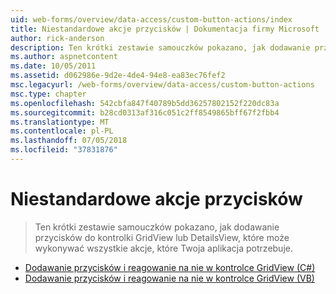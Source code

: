```yaml
---
uid: web-forms/overview/data-access/custom-button-actions/index
title: Niestandardowe akcje przycisków | Dokumentacja firmy Microsoft
author: rick-anderson
description: Ten krótki zestawie samouczków pokazano, jak dodawanie przycisków do kontrolki GridView lub DetailsView, które może wykonywać wszystkie akcje, które Twoja aplikacja potrzebuje.
ms.author: aspnetcontent
ms.date: 10/05/2011
ms.assetid: d062986e-9d2e-4de4-94e8-ea83ec76fef2
msc.legacyurl: /web-forms/overview/data-access/custom-button-actions
msc.type: chapter
ms.openlocfilehash: 542cbfa847f40789b5dd36257802152f220dc83a
ms.sourcegitcommit: b28cd0313af316c051c2ff8549865bff67f2fbb4
ms.translationtype: MT
ms.contentlocale: pl-PL
ms.lasthandoff: 07/05/2018
ms.locfileid: "37831876"
---
```

<a name="custom-button-actions"></a>Niestandardowe akcje przycisków
====================
> Ten krótki zestawie samouczków pokazano, jak dodawanie przycisków do kontrolki GridView lub DetailsView, które może wykonywać wszystkie akcje, które Twoja aplikacja potrzebuje.


- [Dodawanie przycisków i reagowanie na nie w kontrolce GridView (C#)](adding-and-responding-to-buttons-to-a-gridview-cs.md)
- [Dodawanie przycisków i reagowanie na nie w kontrolce GridView (VB)](adding-and-responding-to-buttons-to-a-gridview-vb.md)
